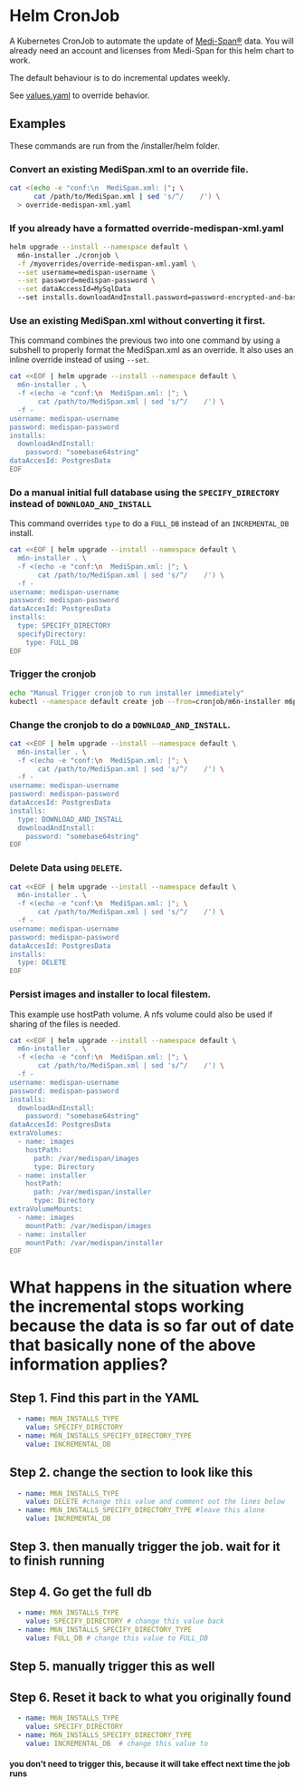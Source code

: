 # Helm CronJob

A Kubernetes CronJob to automate the update of [Medi-Span®](https://www.wolterskluwer.com/en/solutions/medi-span) data. You will already need an account and licenses from Medi-Span for this helm chart to work.

The default behaviour is to do incremental updates weekly. 

See [values.yaml](values.yaml) to override behavior. 

## Examples
These commands are run from the /installer/helm folder.

### Convert an existing MediSpan.xml to an override file.
```bash
cat <(echo -e "conf:\n  MediSpan.xml: |"; \
      cat /path/to/MediSpan.xml | sed 's/^/    /') \
  > override-medispan-xml.yaml
```

### If you already have a formatted override-medispan-xml.yaml
```bash
helm upgrade --install --namespace default \
  m6n-installer ./cronjob \
  -f /myoverrides/override-medispan-xml.yaml \
  --set username=medispan-username \
  --set password=medispan-password \
  --set dataAccessId=MySqlData
  --set installs.downloadAndInstall.password=password-encrypted-and-base64
```

### Use an existing MediSpan.xml without converting it first.
This command combines the previous two into one command by using a subshell to properly format the MediSpan.xml as an override. It also uses an inline override instead of using `--set`.
```bash
cat <<EOF | helm upgrade --install --namespace default \ 
  m6n-installer . \
  -f <(echo -e "conf:\n  MediSpan.xml: |"; \ 
       cat /path/to/MediSpan.xml | sed 's/^/    /') \
  -f -
username: medispan-username
password: medispan-password
installs:
  downloadAndInstall:
    password: "somebase64string"
dataAccesId: PostgresData
EOF
```

### Do a manual initial full database  using the `SPECIFY_DIRECTORY` instead of `DOWNLOAD_AND_INSTALL`
This command overrides `type` to do a `FULL_DB` instead of an `INCREMENTAL_DB` install.
```bash
cat <<EOF | helm upgrade --install --namespace default \ 
  m6n-installer . \
  -f <(echo -e "conf:\n  MediSpan.xml: |"; \ 
       cat /path/to/MediSpan.xml | sed 's/^/    /') \
  -f -
username: medispan-username
password: medispan-password
dataAccesId: PostgresData
installs:
  type: SPECIFY_DIRECTORY
  specifyDirectory:
    type: FULL_DB
EOF
```

### Trigger the cronjob
```bash
echo "Manual Trigger cronjob to run installer immediately"
kubectl --namespace default create job --from=cronjob/m6n-installer m6p-installer-manual-init
```

### Change the cronjob to do a `DOWNLOAD_AND_INSTALL`.
```bash
cat <<EOF | helm upgrade --install --namespace default \ 
  m6n-installer . \
  -f <(echo -e "conf:\n  MediSpan.xml: |"; \ 
       cat /path/to/MediSpan.xml | sed 's/^/    /') \
  -f -
username: medispan-username
password: medispan-password
dataAccesId: PostgresData
installs:
  type: DOWNLOAD_AND_INSTALL
  downloadAndInstall:
    password: "somebase64string"
EOF
```

### Delete Data using `DELETE`.
```bash
cat <<EOF | helm upgrade --install --namespace default \ 
  m6n-installer . \
  -f <(echo -e "conf:\n  MediSpan.xml: |"; \ 
       cat /path/to/MediSpan.xml | sed 's/^/    /') \
  -f -
username: medispan-username
password: medispan-password
dataAccesId: PostgresData
installs:
  type: DELETE
EOF
```

### Persist images and installer to local filestem.
This example use hostPath volume. A nfs volume could also be used if sharing of the files is needed.
```bash
cat <<EOF | helm upgrade --install --namespace default \ 
  m6n-installer . \
  -f <(echo -e "conf:\n  MediSpan.xml: |"; \ 
       cat /path/to/MediSpan.xml | sed 's/^/    /') \
  -f -
username: medispan-username
password: medispan-password
installs:
  downloadAndInstall:
    password: "somebase64string"
dataAccesId: PostgresData
extraVolumes:
  - name: images
    hostPath:
      path: /var/medispan/images
      type: Directory
  - name: installer
    hostPath:
      path: /var/medispan/installer
      type: Directory
extraVolumeMounts:
  - name: images
    mountPath: /var/medispan/images
  - name: installer
    mountPath: /var/medispan/installer
EOF
```

# What happens in the situation where the incremental stops working because the data is so far out of date that basically none of the above information applies?

## Step 1. Find this part in the YAML
```yaml
  - name: M6N_INSTALLS_TYPE
    value: SPECIFY_DIRECTORY
  - name: M6N_INSTALLS_SPECIFY_DIRECTORY_TYPE
    value: INCREMENTAL_DB 
```

## Step 2. change the section to look like this
```yaml
  - name: M6N_INSTALLS_TYPE
    value: DELETE #change this value and comment out the lines below
  - name: M6N_INSTALLS_SPECIFY_DIRECTORY_TYPE #leave this alone
    value: INCREMENTAL_DB
```
## Step 3. then manually trigger the job. wait for it to finish running

## Step 4. Go get the full db
```yaml
  - name: M6N_INSTALLS_TYPE
    value: SPECIFY_DIRECTORY # change this value back
  - name: M6N_INSTALLS_SPECIFY_DIRECTORY_TYPE
    value: FULL_DB # change this value to FULL_DB
```
## Step 5. manually trigger this as well

## Step 6. Reset it back to what you originally found
```yaml
  - name: M6N_INSTALLS_TYPE
    value: SPECIFY_DIRECTORY
  - name: M6N_INSTALLS_SPECIFY_DIRECTORY_TYPE
    value: INCREMENTAL_DB  # change this value to 
```
#### you don't need to trigger this, because it will take effect next time the job runs